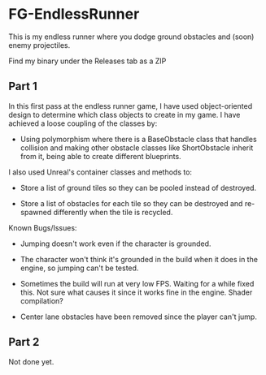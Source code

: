 # FG-EndlessRunner

This is my endless runner where you dodge ground obstacles and (soon) enemy projectiles.

Find my binary under the Releases tab as a ZIP

## Part 1

In this first pass at the endless runner game, I have used object-oriented design to determine which class objects to create in my game. I have achieved a loose coupling of the classes by:

- Using polymorphism where there is a BaseObstacle class that handles collision and making other obstacle classes like ShortObstacle inherit from it, being able to create different blueprints.

I also used Unreal's container classes and methods to:

- Store a list of ground tiles so they can be pooled instead of destroyed.

- Store a list of obstacles for each tile so they can be destroyed and re-spawned differently when the tile is recycled.

Known Bugs/Issues:

- Jumping doesn't work even if the character is grounded.

- The character won't think it's grounded in the build when it does in the engine, so jumping can't be tested.

- Sometimes the build will run at very low FPS. Waiting for a while fixed this. Not sure what causes it since it works fine in the engine. Shader compilation?

- Center lane obstacles have been removed since the player can't jump.

## Part 2

Not done yet.
 
